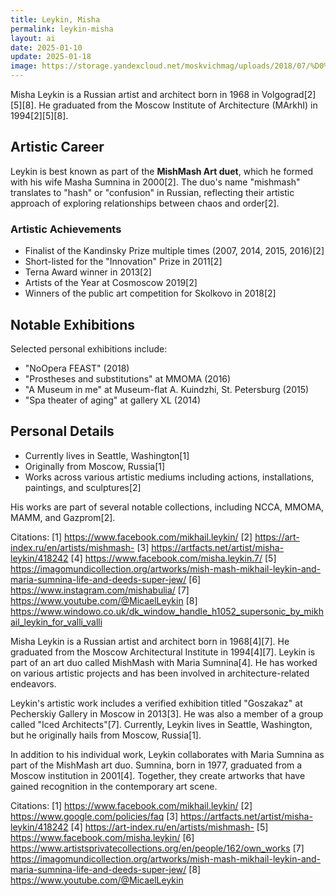 ```yaml
---
title: Leykin, Misha
permalink: leykin-misha
layout: ai
date: 2025-01-10
update: 2025-01-18
image: https://storage.yandexcloud.net/moskvichmag/uploads/2018/07/%D0%BB%D0%B5%D0%B9%D0%BA%D0%B8%D0%BDS.jpg
---
```


Misha Leykin is a Russian artist and architect born in 1968 in Volgograd[2][5][8]. He graduated from the Moscow Institute of Architecture (MArkhI) in 1994[2][5][8].

## Artistic Career

Leykin is best known as part of the **MishМash Art duet**, which he formed with his wife Masha Sumnina in 2000[2]. The duo's name "mishmash" translates to "hash" or "confusion" in Russian, reflecting their artistic approach of exploring relationships between chaos and order[2].

### Artistic Achievements

- Finalist of the Kandinsky Prize multiple times (2007, 2014, 2015, 2016)[2]
- Short-listed for the "Innovation" Prize in 2011[2]
- Terna Award winner in 2013[2]
- Artists of the Year at Cosmoscow 2019[2]
- Winners of the public art competition for Skolkovo in 2018[2]

## Notable Exhibitions

Selected personal exhibitions include:
- "NoOpera FEAST" (2018)
- "Prostheses and substitutions" at MMOMA (2016)
- "A Museum in me" at Museum-flat A. Kuindzhi, St. Petersburg (2015)
- "Spa theater of aging" at gallery XL (2014)

## Personal Details

- Currently lives in Seattle, Washington[1]
- Originally from Moscow, Russia[1]
- Works across various artistic mediums including actions, installations, paintings, and sculptures[2]

His works are part of several notable collections, including NCCA, MMOMA, MAMM, and Gazprom[2].

Citations:
[1] https://www.facebook.com/mikhail.leykin/
[2] https://art-index.ru/en/artists/mishmash-
[3] https://artfacts.net/artist/misha-leykin/418242
[4] https://www.facebook.com/misha.leykin.7/
[5] https://imagomundicollection.org/artworks/mish-mash-mikhail-leykin-and-maria-sumnina-life-and-deeds-super-jew/
[6] https://www.instagram.com/mishabulia/
[7] https://www.youtube.com/@MicaelLeykin
[8] https://www.windowo.co.uk/dk_window_handle_h1052_supersonic_by_mikhail_leykin_for_valli_valli


Misha Leykin is a Russian artist and architect born in 1968[4][7]. He graduated from the Moscow Architectural Institute in 1994[4][7]. Leykin is part of an art duo called MishМash with Maria Sumnina[4]. He has worked on various artistic projects and has been involved in architecture-related endeavors.

Leykin's artistic work includes a verified exhibition titled "Goszakaz" at Pecherskiy Gallery in Moscow in 2013[3]. He was also a member of a group called "Iced Architects"[7]. Currently, Leykin lives in Seattle, Washington, but he originally hails from Moscow, Russia[1].

In addition to his individual work, Leykin collaborates with Maria Sumnina as part of the MishМash art duo. Sumnina, born in 1977, graduated from a Moscow institution in 2001[4]. Together, they create artworks that have gained recognition in the contemporary art scene.

Citations:
[1] https://www.facebook.com/mikhail.leykin/
[2] https://www.google.com/policies/faq
[3] https://artfacts.net/artist/misha-leykin/418242
[4] https://art-index.ru/en/artists/mishmash-
[5] https://www.facebook.com/misha.leykin/
[6] https://www.artistsprivatecollections.org/en/people/162/own_works
[7] https://imagomundicollection.org/artworks/mish-mash-mikhail-leykin-and-maria-sumnina-life-and-deeds-super-jew/
[8] https://www.youtube.com/@MicaelLeykin
